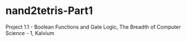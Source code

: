 # nand2tetris-Part1
Project 1.1 - Boolean Functions and Gate Logic, The Breadth of Computer Science - 1, Kalvium
